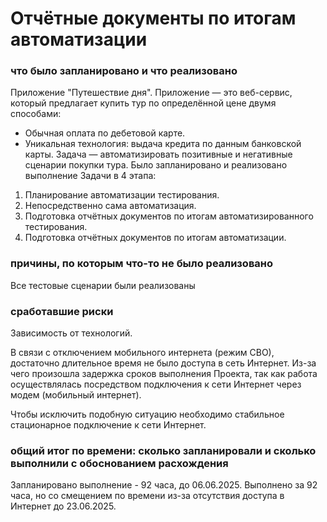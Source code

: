# Отчётные документы по итогам автоматизации

### что было запланировано и что реализовано
Приложение "Путешествие дня".
Приложение — это веб-сервис, который предлагает купить тур по определённой цене двумя способами:
- Обычная оплата по дебетовой карте.
- Уникальная технология: выдача кредита по данным банковской карты.
Задача — автоматизировать позитивные и негативные сценарии покупки тура.
Было запланировано и реализовано выполнение Задачи в 4 этапа:
1. Планирование автоматизации тестирования.
2. Непосредственно сама автоматизация.
3. Подготовка отчётных документов по итогам автоматизированного тестирования.
4. Подготовка отчётных документов по итогам автоматизации.

### причины, по которым что-то не было реализовано
Все тестовые сценарии были реализованы 

### сработавшие риски
Зависимость от технологий. 

В связи с отключением мобильного интернета (режим СВО), 
достаточно длительное время не было доступа в сеть Интернет.
Из-за чего произошла задержка сроков выполнения Проекта,
так как работа осуществлялась посредством подключения к сети Интернет через модем (мобильный интернет).

Чтобы исключить подобную ситуацию необходимо стабильное стационарное подключение к сети Интернет.

### общий итог по времени: сколько запланировали и сколько выполнили с обоснованием расхождения
Запланировано выполнение - 92 часа, до 06.06.2025.
Выполнено за 92 часа, но со смещением по времени из-за отсутствия доступа в Интернет до 23.06.2025.